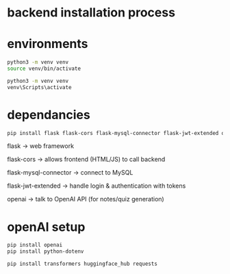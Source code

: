 # backend installation process
# environments
~~~bash linux
python3 -m venv venv
source venv/bin/activate
~~~
~~~bash windows
python3 -m venv venv
venv\Scripts\activate
~~~

# dependancies
~~~bash
pip install flask flask-cors flask-mysql-connector flask-jwt-extended openai
~~~

flask → web framework

flask-cors → allows frontend (HTML/JS) to call backend

flask-mysql-connector → connect to MySQL

flask-jwt-extended → handle login & authentication with tokens

openai → talk to OpenAI API (for notes/quiz generation)

# openAI setup
~~~bash installing openAI/HuggingFace and dotenv
pip install openai
pip install python-dotenv

pip install transformers huggingface_hub requests




